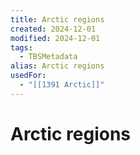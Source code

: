 ```yaml
---
title: Arctic regions
created: 2024-12-01
modified: 2024-12-01
tags:
  - TBSMetadata
alias: Arctic regions
usedFor:
  - "[[1391 Arctic]]"
---
```

# Arctic regions
